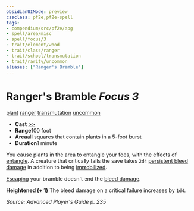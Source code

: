 ```yaml
---
obsidianUIMode: preview
cssclass: pf2e,pf2e-spell
tags:
- compendium/src/pf2e/apg
- spell/area/misc
- spell/focus/3
- trait/element/wood
- trait/class/ranger
- trait/school/transmutation
- trait/rarity/uncommon
aliases: ["Ranger's Bramble"]
---
```

# Ranger's Bramble *Focus 3*   
[plant](plant.md)  [ranger](rules/traits/ranger.md)  [transmutation](transmutation.md)  [uncommon](uncommon.md)  

- **Cast** [>>](chapter-9-playing-the-game.md#Actions "Two-Action") 
- **Range**100 foot
- **Area**all squares that contain plants in a 5-foot burst
- **Duration**1 minute

You cause plants in the area to entangle your foes, with the effects of [entangle](compendium/spells/entangle.md). A creature that critically fails the save takes `2d4` [persistent bleed damage](conditions.md#Persistent%20Damage) in addition to being [immobilized](conditions.md#Immobilized).

[Escaping](escape.md) your bramble doesn't end the [bleed damage](conditions.md#Persistent%20Damage).

**Heightened (+ 1)** The bleed damage on a critical failure increases by `1d4`.

*Source: Advanced Player's Guide p. 235*